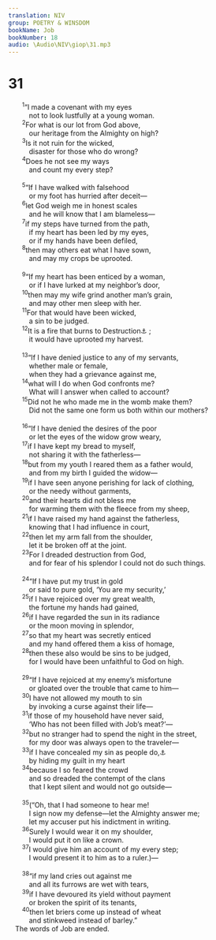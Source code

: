 ```yaml
---
translation: NIV
group: POETRY & WINSDOM
bookName: Job 
bookNumber: 18
audio: \Audio\NIV\giop\31.mp3
---
```


<div class="title"><h1>31</h1></div>
<span class="verse giop_31_1">  <sup>1</sup>“I made a covenant with my eyes <br/>   not to look lustfully at a young woman. <br/></span>
<span class="verse giop_31_2">  <sup>2</sup>For what is our lot from God above, <br/>   our heritage from the Almighty on high? <br/></span>
<span class="verse giop_31_3">  <sup>3</sup>Is it not ruin for the wicked, <br/>   disaster for those who do wrong? <br/></span>
<span class="verse giop_31_4">  <sup>4</sup>Does he not see my ways <br/>   and count my every step? <br/><br/></span>
<span class="verse giop_31_5">  <sup>5</sup>“If I have walked with falsehood <br/>   or my foot has hurried after deceit— <br/></span>
<span class="verse giop_31_6">  <sup>6</sup>let God weigh me in honest scales <br/>   and he will know that I am blameless— <br/></span>
<span class="verse giop_31_7">  <sup>7</sup>if my steps have turned from the path, <br/>   if my heart has been led by my eyes, <br/>   or if my hands have been defiled, <br/></span>
<span class="verse giop_31_8">  <sup>8</sup>then may others eat what I have sown, <br/>   and may my crops be uprooted. <br/><br/></span>
<span class="verse giop_31_9">  <sup>9</sup>“If my heart has been enticed by a woman, <br/>   or if I have lurked at my neighbor’s door, <br/></span>
<span class="verse giop_31_10">  <sup>10</sup>then may my wife grind another man’s grain, <br/>   and may other men sleep with her. <br/></span>
<span class="verse giop_31_11">  <sup>11</sup>For that would have been wicked, <br/>   a sin to be judged. <br/></span>
<span class="verse giop_31_12">  <sup>12</sup>It is a fire that burns to Destruction<a data-toggle="tooltip" data-placement="bottom" title="Hebrew Abaddon">⚓</a> ; <br/>   it would have uprooted my harvest. <br/><br/></span>
<span class="verse giop_31_13">  <sup>13</sup>“If I have denied justice to any of my servants, <br/>   whether male or female, <br/>   when they had a grievance against me, <br/></span>
<span class="verse giop_31_14">  <sup>14</sup>what will I do when God confronts me? <br/>   What will I answer when called to account? <br/></span>
<span class="verse giop_31_15">  <sup>15</sup>Did not he who made me in the womb make them? <br/>   Did not the same one form us both within our mothers? <br/><br/></span>
<span class="verse giop_31_16">  <sup>16</sup>“If I have denied the desires of the poor <br/>   or let the eyes of the widow grow weary, <br/></span>
<span class="verse giop_31_17">  <sup>17</sup>if I have kept my bread to myself, <br/>   not sharing it with the fatherless— <br/></span>
<span class="verse giop_31_18">  <sup>18</sup>but from my youth I reared them as a father would, <br/>   and from my birth I guided the widow— <br/></span>
<span class="verse giop_31_19">  <sup>19</sup>if I have seen anyone perishing for lack of clothing, <br/>   or the needy without garments, <br/></span>
<span class="verse giop_31_20">  <sup>20</sup>and their hearts did not bless me <br/>   for warming them with the fleece from my sheep, <br/></span>
<span class="verse giop_31_21">  <sup>21</sup>if I have raised my hand against the fatherless, <br/>   knowing that I had influence in court, <br/></span>
<span class="verse giop_31_22">  <sup>22</sup>then let my arm fall from the shoulder, <br/>   let it be broken off at the joint. <br/></span>
<span class="verse giop_31_23">  <sup>23</sup>For I dreaded destruction from God, <br/>   and for fear of his splendor I could not do such things. <br/><br/></span>
<span class="verse giop_31_24">  <sup>24</sup>“If I have put my trust in gold <br/>   or said to pure gold, ‘You are my security,’ <br/></span>
<span class="verse giop_31_25">  <sup>25</sup>if I have rejoiced over my great wealth, <br/>   the fortune my hands had gained, <br/></span>
<span class="verse giop_31_26">  <sup>26</sup>if I have regarded the sun in its radiance <br/>   or the moon moving in splendor, <br/></span>
<span class="verse giop_31_27">  <sup>27</sup>so that my heart was secretly enticed <br/>   and my hand offered them a kiss of homage, <br/></span>
<span class="verse giop_31_28">  <sup>28</sup>then these also would be sins to be judged, <br/>   for I would have been unfaithful to God on high. <br/><br/></span>
<span class="verse giop_31_29">  <sup>29</sup>“If I have rejoiced at my enemy’s misfortune <br/>   or gloated over the trouble that came to him— <br/></span>
<span class="verse giop_31_30">  <sup>30</sup>I have not allowed my mouth to sin <br/>   by invoking a curse against their life— <br/></span>
<span class="verse giop_31_31">  <sup>31</sup>if those of my household have never said, <br/>   ‘Who has not been filled with Job’s meat?’— <br/></span>
<span class="verse giop_31_32">  <sup>32</sup>but no stranger had to spend the night in the street, <br/>   for my door was always open to the traveler— <br/></span>
<span class="verse giop_31_33">  <sup>33</sup>if I have concealed my sin as people do,<a data-toggle="tooltip" data-placement="bottom" title="Or as Adam did">⚓</a><br/>   by hiding my guilt in my heart <br/></span>
<span class="verse giop_31_34">  <sup>34</sup>because I so feared the crowd <br/>   and so dreaded the contempt of the clans <br/>   that I kept silent and would not go outside— <br/><br/></span>
<span class="verse giop_31_35">  <sup>35</sup>(“Oh, that I had someone to hear me! <br/>   I sign now my defense—let the Almighty answer me; <br/>   let my accuser put his indictment in writing. <br/></span>
<span class="verse giop_31_36">  <sup>36</sup>Surely I would wear it on my shoulder, <br/>   I would put it on like a crown. <br/></span>
<span class="verse giop_31_37">  <sup>37</sup>I would give him an account of my every step; <br/>   I would present it to him as to a ruler.)— <br/><br/></span>
<span class="verse giop_31_38">  <sup>38</sup>“if my land cries out against me <br/>   and all its furrows are wet with tears, <br/></span>
<span class="verse giop_31_39">  <sup>39</sup>if I have devoured its yield without payment <br/>   or broken the spirit of its tenants, <br/></span>
<span class="verse giop_31_40">  <sup>40</sup>then let briers come up instead of wheat <br/>   and stinkweed instead of barley.” <br/> The words of Job are ended. <br/></span>
